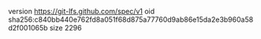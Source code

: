 version https://git-lfs.github.com/spec/v1
oid sha256:c840bb440e762fd8a051f68d875a77760d9ab86e15da2e3b960a58d2f001065b
size 2296
